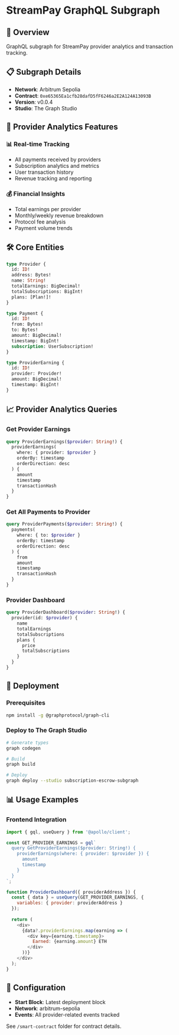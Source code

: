 # StreamPay GraphQL Subgraph

## 🚀 Overview
GraphQL subgraph for StreamPay provider analytics and transaction tracking.

## 📋 Subgraph Details
- **Network**: Arbitrum Sepolia
- **Contract**: `0xe65365Ea1cfb28dafD5fF6246a2E2A124A13093B`
- **Version**: v0.0.4
- **Studio**: The Graph Studio

## 🔧 Provider Analytics Features
### 📊 Real-time Tracking
- All payments received by providers
- Subscription analytics and metrics  
- User transaction history
- Revenue tracking and reporting

### 💰 Financial Insights
- Total earnings per provider
- Monthly/weekly revenue breakdown
- Protocol fee analysis
- Payment volume trends

## 🛠️ Core Entities
```graphql
type Provider {
  id: ID!
  address: Bytes!
  name: String!
  totalEarnings: BigDecimal!
  totalSubscriptions: BigInt!
  plans: [Plan!]!
}

type Payment {
  id: ID!
  from: Bytes!
  to: Bytes!
  amount: BigDecimal!
  timestamp: BigInt!
  subscription: UserSubscription!
}

type ProviderEarning {
  id: ID!
  provider: Provider!
  amount: BigDecimal!
  timestamp: BigInt!
}
```

## 📈 Provider Analytics Queries

### Get Provider Earnings
```graphql
query ProviderEarnings($provider: String!) {
  providerEarnings(
    where: { provider: $provider }
    orderBy: timestamp
    orderDirection: desc
  ) {
    amount
    timestamp
    transactionHash
  }
}
```

### Get All Payments to Provider
```graphql
query ProviderPayments($provider: String!) {
  payments(
    where: { to: $provider }
    orderBy: timestamp  
    orderDirection: desc
  ) {
    from
    amount
    timestamp
    transactionHash
  }
}
```

### Provider Dashboard
```graphql
query ProviderDashboard($provider: String!) {
  provider(id: $provider) {
    name
    totalEarnings
    totalSubscriptions
    plans {
      price
      totalSubscriptions
    }
  }
}
```

## 🚀 Deployment

### Prerequisites
```bash
npm install -g @graphprotocol/graph-cli
```

### Deploy to The Graph Studio
```bash
# Generate types
graph codegen

# Build
graph build

# Deploy
graph deploy --studio subscription-escrow-subgraph
```

## 📊 Usage Examples

### Frontend Integration
```javascript
import { gql, useQuery } from '@apollo/client';

const GET_PROVIDER_EARNINGS = gql`
  query GetProviderEarnings($provider: String!) {
    providerEarnings(where: { provider: $provider }) {
      amount
      timestamp
    }
  }
`;

function ProviderDashboard({ providerAddress }) {
  const { data } = useQuery(GET_PROVIDER_EARNINGS, {
    variables: { provider: providerAddress }
  });
  
  return (
    <div>
      {data?.providerEarnings.map(earning => (
        <div key={earning.timestamp}>
          Earned: {earning.amount} ETH
        </div>
      ))}
    </div>
  );
}
```

## 🔧 Configuration
- **Start Block**: Latest deployment block
- **Network**: arbitrum-sepolia
- **Events**: All provider-related events tracked

See `/smart-contract` folder for contract details.
